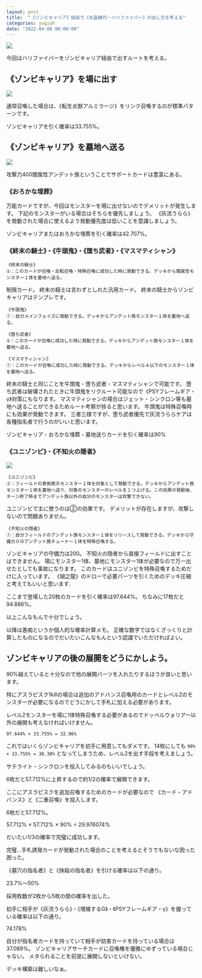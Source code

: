 ```yaml
---
layout: post
title:  "《ゾンビキャリア》経由で《水晶機巧－ハリファイバー》の出し方を考える"
categories: yugioh
date: "2022-04-08 00:00:00"
---
```



<div class="trim">
  <div class="trim__item">
    <a href="{{ site.url }}/assets/images/2022-04-08-report/16-37-19.png">
      <img class="one" src="{{ site.url }}/assets/thumbnail/2022-04-08-report/16-37-19.png">
    </a>
  </div>
</div>


今回はハリファイバーをゾンビキャリア経由で出すルートを考える。

## 《ゾンビキャリア》を場に出す


<div class="trim">
  <div class="trim__item">
    <a href="{{ site.url }}/assets/images/2022-04-08-report/16-49-36.png">
      <img class="one" src="{{ site.url }}/assets/thumbnail/2022-04-08-report/16-49-36.png">
    </a>
  </div>
</div>


通常召喚した場合は、《転生炎獣アルミラージ》をリンク召喚するのが標準パターンです。

ゾンビキャリアを引く確率は33.755%。

## 《ゾンビキャリア》を墓地へ送る


<div class="trim">
  <div class="trim__item">
    <a href="{{ site.url }}/assets/images/2022-04-08-report/16-40-13.png">
      <img class="one" src="{{ site.url }}/assets/thumbnail/2022-04-08-report/16-40-13.png">
    </a>
  </div>
</div>


攻撃力400闇属性アンデット族ということでサポートカードは豊富にある。

### 《おろかな埋葬》

万能カードですが、今回はモンスターを場に出せないのでデメリットが発生します。
下記のモンスターがいる場合はそちらを優先しましょう。
《灰流うらら》を発動された場合に使えるよう発動優先度は低いことを意識しましょう。

ゾンビキャリアまたはおろかな埋葬を引く確率は42.707%。

### 《終末の騎士》・《牛頭鬼》・《堕ち武者》・《マスマティシャン》

```
《終末の騎士》
①：このカードが召喚・反転召喚・特殊召喚に成功した時に発動できる。デッキから闇属性モンスター１体を墓地へ送る。
```

制限カード。
終末の騎士は言わずとしれた汎用カード。
終末の騎士からゾンビキャリアはテンプレです。

```
《牛頭鬼》
①：自分メインフェイズに発動できる。デッキからアンデット族モンスター１体を墓地へ送る。
```

```
《堕ち武者》
①：このカードが召喚に成功した時に発動できる。デッキからアンデット族モンスター１体を墓地へ送る。
```

```
《マスマティシャン》
①：このカードが召喚に成功した時に発動できる。デッキからレベル４以下のモンスター１体を墓地へ送る。
```

終末の騎士と同じことを牛頭鬼・堕ち武者・マスマティシャンで可能です。
堕ち武者は破壊されたときに牛頭鬼をリクルート可能なので《PSYフレームギア・γ》対策にもなります。
マスマティシャンの場合はジェット・シンクロン等も墓地へ送ることができるためルート考察が捗ると思います。
牛頭鬼は特殊召喚時にも効果が発動できます。
三者三様ですが、堕ち武者優先で灰流うららケアは各種指名者で行うのがいいと思います。

ゾンビキャリア・おろかな埋葬・墓地送りカードを引く確率は90%

### 《ユニゾンビ》・《不知火の隠者》


<div class="trim">
  <div class="trim__item">
    <a href="{{ site.url }}/assets/images/2022-04-08-report/16-45-12.png">
      <img class="one" src="{{ site.url }}/assets/thumbnail/2022-04-08-report/16-45-12.png">
    </a>
  </div>
</div>


```
《ユニゾンビ》
②：フィールドの表側表示モンスター１体を対象として発動できる。デッキからアンデット族モンスター１体を墓地へ送り、対象のモンスターのレベルを１つ上げる。この効果の発動後、ターン終了時までアンデット族以外の自分のモンスターは攻撃できない。
```

ユニゾンビで主に使うのは②の効果です。
デメリットが存在しますが、攻撃しないので問題ありません。

```
《不知火の隠者》
①：自分フィールドのアンデット族モンスター１体をリリースして発動できる。デッキから守備力０のアンデット族チューナー１体を特殊召喚する。
```

ゾンビキャリアの守備力は200。
不知火の隠者から直接フィールドに出すことはできません。
場にモンスター1体、墓地にモンスター1体が必要なので万一出せたとしても事故になります。
このカードはユニゾンビを特殊召喚するためだけに入っています。
《瑚之龍》のドローで必要パーツを引くためのデッキ圧縮と考えてもいいと思います.

ここまで登場した20枚のカードを引く確率は97.644%。
ちなみに17枚だと94.886%。

以上こんなもんで十分でしょう。

以降は愚痴というか個人的な確率計算メモ。
正確な数字ではなくざっくりと計算したものになるのでだいたいこんなもんという認識でいただければよい。

## ゾンビキャリアの後の展開をどうにかしよう。

90%越えていると十分なので他の展開パーツを入れたりするほうが良いと思います。

特にアスラピスク1killの場合は追加のアドバンス召喚用のカードとレベル2のモンスターが必要になるのでどうにかして手札に加える必要があります。

レベル2モンスターを場に1体特殊召喚する必要があるのでドッペルウォリアー以外の展開も考えなければいけません。

```
97.644% × 33.755% = 32.96%
```

これではいくらゾンビキャリアを初手に用意してもダメです。
14枚にしても `90% × 33.755% = 30.38%` となってしまうため、レベル2を出す手段を考えましょう。

サテライト・シンクロンを投入してみるのもいいでしょう。

6枚だと57.712%に上昇するので約1/2の確率で展開できます。

ここにアスラピスクを追加召喚するためのカードが必要なので
《カード・アドバンス》と《二重召喚》を投入します。

6枚だと57.712%。

57.712% × 57.712% × 90% = 29.976074%

だいたい1/3の確率で完璧に成功します。

完璧...手札誘発カードが発動された場合のことを考えるとそうでもないな困った困った。

《墓穴の指名者》と《抹殺の指名者》を引ける確率は以下の通り。

23.7%〜50%

採用枚数が2枚から5枚の間の確率を出した。

初手に相手が《灰流うらら》・《増殖するG》・《PSYフレームギア・γ》を握っている確率は以下の通り。

74.178%

自分が指名者カードを持っていて相手が妨害カードを持っている場合は37.089%。
ゾンビキャリアサーチカードに召喚権を優雅にゆずっている場合じゃない。
メタられることを前提に展開しないといけない。

デッキ構築は難しいなぁ。
